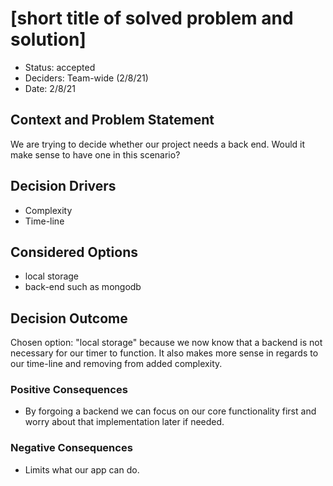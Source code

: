 # [short title of solved problem and solution]

* Status: accepted  
* Deciders: Team-wide (2/8/21)
* Date: 2/8/21

## Context and Problem Statement

We are trying to decide whether our project needs a back end.  Would it make sense to have one in this scenario?

## Decision Drivers <!-- optional -->

* Complexity
* Time-line

## Considered Options

* local storage
* back-end such as mongodb

## Decision Outcome

Chosen option: "local storage" because we now know that a backend is not necessary for our timer to function.  It also makes more sense in regards to our time-line and removing from added complexity.

### Positive Consequences  

* By forgoing a backend we can focus on our core functionality first and worry about that implementation later if needed.

### Negative Consequences  

* Limits what our app can do.
